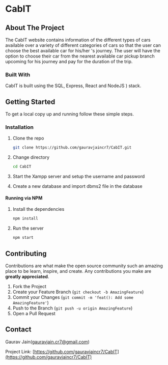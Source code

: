 # CabIT


## About The Project



The CabIT website contains information of the different types of cars available over a variety of different categories of cars so that the user can choose the best available car for his/her 's journey. 
The user will have the option to choose their car from the nearest available car pickup branch upcoming for his journey and pay for the duration of the trip.




### Built With

CabIT is built using the  SQL, Express, React and NodeJS ) stack.


## Getting Started

To get a local copy up and running follow these simple steps.



### Installation

1. Clone the repo
   ```sh
   git clone https://github.com/gauravjaincr7/CabIT.git
   ```
2. Change directory
   ```sh
   cd CabIT
   ```
3. Start the Xampp server and setup the username and password

4. Create a new database and import dbms2 file in the database


#### Running via NPM

1. Install the dependencies

   ```sh
   npm install
   ```

3. Run the server

   ```sh
   npm start
   ```


## Contributing

Contributions are what make the open source community such an amazing place to be learn, inspire, and create. Any contributions you make are **greatly appreciated**.

1. Fork the Project
2. Create your Feature Branch (`git checkout -b AmazingFeature`)
3. Commit your Changes (`git commit -m 'feat(): Add some AmazingFeature'`)
4. Push to the Branch (`git push -u origin AmazingFeature`)
5. Open a Pull Request




## Contact

Gaurav Jain(gauravjain.cr7@gmail.com)

Project Link: [https://github.com/gauravjaincr7/CabIT](https://github.com/gauravjaincr7/CabIT)
